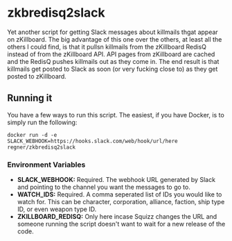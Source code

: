 # zkbredisq2slack
Yet another script for getting Slack messages about killmails thgat appear on zKillboard. The big advantage of this one over the others, at least all the others I could find, is that it pullsn killmails from the zKillboard RedisQ instead of from the zKillboard API. API pages from zKillboard are cached and the RedisQ pushes killmails out as they come in. The end result is that killmails get posted to Slack as soon (or very fucking close to) as they get posted to zKillboard.

## Running it
You have a few ways to run this script. The easiest, if you have Docker, is to simply run the following:

    docker run -d -e SLACK_WEBHOOK=https://hooks.slack.com/web/hook/url/here regner/zkbredisq2slack

### Environment Variables
* **SLACK_WEBHOOK:** Required. The webhook URL generated by Slack and pointing to the channel you want the messages to go to.
* **WATCH_IDS:** Required. A comma seperated list of IDs you would like to watch for. This can be character, corporation, alliance, faction, ship type ID, or even weapon type ID.
* **ZKILLBOARD_REDISQ:** Only here incase Squizz changes the URL and someone running the script doesn't want to wait for a new release of the code.
